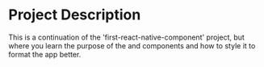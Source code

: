 # Project Description
This is a continuation of the 'first-react-native-component' project, but where you learn the purpose of the <View> and <Text> components and how to style it to format the app better.